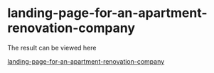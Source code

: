# landing-page-for-an-apartment-renovation-company

The result can be viewed here

[landing-page-for-an-apartment-renovation-company](https://website-marischa.github.io/landing-page-for-an-apartment-renovation-company/)
